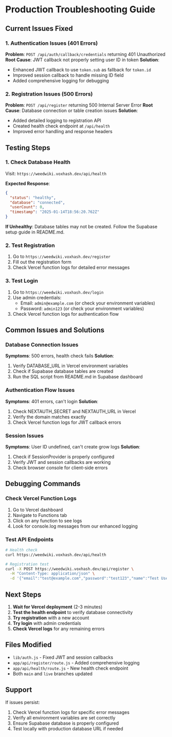 # Production Troubleshooting Guide

## Current Issues Fixed

### 1. Authentication Issues (401 Errors)
**Problem**: `POST /api/auth/callback/credentials` returning 401 Unauthorized
**Root Cause**: JWT callback not properly setting user ID in token
**Solution**: 
- Enhanced JWT callback to use `token.sub` as fallback for `token.id`
- Improved session callback to handle missing ID field
- Added comprehensive logging for debugging

### 2. Registration Issues (500 Errors)
**Problem**: `POST /api/register` returning 500 Internal Server Error
**Root Cause**: Database connection or table creation issues
**Solution**:
- Added detailed logging to registration API
- Created health check endpoint at `/api/health`
- Improved error handling and response headers

## Testing Steps

### 1. Check Database Health
Visit: `https://weedwiki.voxhash.dev/api/health`

**Expected Response**:
```json
{
  "status": "healthy",
  "database": "connected",
  "userCount": 0,
  "timestamp": "2025-01-14T18:56:20.762Z"
}
```

**If Unhealthy**: Database tables may not be created. Follow the Supabase setup guide in README.md.

### 2. Test Registration
1. Go to `https://weedwiki.voxhash.dev/register`
2. Fill out the registration form
3. Check Vercel function logs for detailed error messages

### 3. Test Login
1. Go to `https://weedwiki.voxhash.dev/login`
2. Use admin credentials:
   - Email: `admin@example.com` (or check your environment variables)
   - Password: `admin123` (or check your environment variables)
3. Check Vercel function logs for authentication flow

## Common Issues and Solutions

### Database Connection Issues
**Symptoms**: 500 errors, health check fails
**Solution**: 
1. Verify DATABASE_URL in Vercel environment variables
2. Check if Supabase database tables are created
3. Run the SQL script from README.md in Supabase dashboard

### Authentication Flow Issues
**Symptoms**: 401 errors, can't login
**Solution**:
1. Check NEXTAUTH_SECRET and NEXTAUTH_URL in Vercel
2. Verify the domain matches exactly
3. Check Vercel function logs for JWT callback errors

### Session Issues
**Symptoms**: User ID undefined, can't create grow logs
**Solution**:
1. Check if SessionProvider is properly configured
2. Verify JWT and session callbacks are working
3. Check browser console for client-side errors

## Debugging Commands

### Check Vercel Function Logs
1. Go to Vercel dashboard
2. Navigate to Functions tab
3. Click on any function to see logs
4. Look for console.log messages from our enhanced logging

### Test API Endpoints
```bash
# Health check
curl https://weedwiki.voxhash.dev/api/health

# Registration test
curl -X POST https://weedwiki.voxhash.dev/api/register \
  -H "Content-Type: application/json" \
  -d '{"email":"test@example.com","password":"test123","name":"Test User"}'
```

## Next Steps

1. **Wait for Vercel deployment** (2-3 minutes)
2. **Test the health endpoint** to verify database connectivity
3. **Try registration** with a new account
4. **Try login** with admin credentials
5. **Check Vercel logs** for any remaining errors

## Files Modified

- `lib/auth.js` - Fixed JWT and session callbacks
- `app/api/register/route.js` - Added comprehensive logging
- `app/api/health/route.js` - New health check endpoint
- Both `main` and `live` branches updated

## Support

If issues persist:
1. Check Vercel function logs for specific error messages
2. Verify all environment variables are set correctly
3. Ensure Supabase database is properly configured
4. Test locally with production database URL if needed

